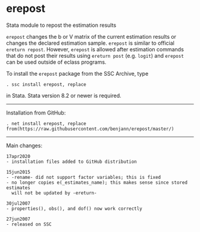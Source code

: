# erepost
Stata module to repost the estimation results

`erepost` changes the b or V matrix of the current estimation results or changes
the declared estimation sample. `erepost` is similar to official `ereturn repost`.
However, `erepost` is allowed after estimation commands that do not post their
results using `ereturn post` (e.g. `logit`) and `erepost` can be used outside of
eclass programs.

To install the `erepost` package from the SSC Archive, type

    . ssc install erepost, replace

in Stata. Stata version 8.2 or newer is required.

---

Installation from GitHub:

    . net install erepost, replace from(https://raw.githubusercontent.com/benjann/erepost/master/)

---

Main changes:

    17apr2020
    - installation files added to GitHub distribution

    15jun2015
    - -rename- did not support factor variables; this is fixed
    - no longer copies e(_estimates_name); this makes sense since stored estimates
      will not be updated by -ereturn-

    30jul2007
    - properties(), obs(), and dof() now work correctly
    
    27jun2007
    - released on SSC